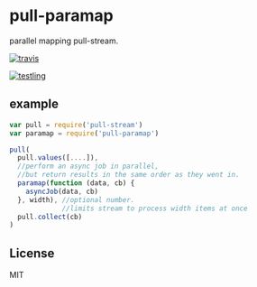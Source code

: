 # pull-paramap

parallel mapping pull-stream.

[![travis](https://travis-ci.org/dominictarr/pull-paramap.png?branch=master)
](https://travis-ci.org/dominictarr/pull-paramap)

[![testling](http://ci.testling.com/dominictarr/pull-paramap.png)
](http://ci.testling.com/dominictarr/pull-paramap)

## example

``` js
var pull = require('pull-stream')
var paramap = require('pull-paramap')

pull(
  pull.values([....]),
  //perform an async job in parallel,
  //but return results in the same order as they went in.
  paramap(function (data, cb) {
    asyncJob(data, cb)
  }, width), //optional number.
             //limits stream to process width items at once
  pull.collect(cb)
)
```

## License

MIT
